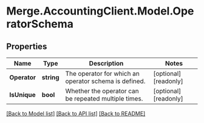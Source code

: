 # Merge.AccountingClient.Model.OperatorSchema

## Properties

Name | Type | Description | Notes
------------ | ------------- | ------------- | -------------
**Operator** | **string** | The operator for which an operator schema is defined. | [optional] [readonly] 
**IsUnique** | **bool** | Whether the operator can be repeated multiple times. | [optional] [readonly] 

[[Back to Model list]](../README.md#documentation-for-models) [[Back to API list]](../README.md#documentation-for-api-endpoints) [[Back to README]](../README.md)


